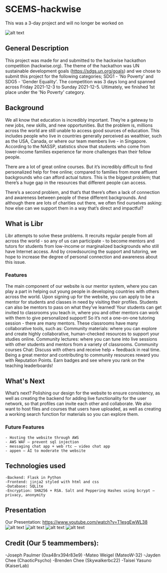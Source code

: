 # SCEMS-hackwise
This was a 3-day project and will no longer be worked on

![alt text](https://media.discordapp.net/attachments/783630345189982231/916669607526420520/Screenshot_2021-12-04_at_8.37.39_PM.png)

## General Description
This project was made for and submitted to the hackwise hackathon competition (hackwise.org). The theme of the hackathon was UN sustainable development goals (https://sdgs.un.org/goals) and we chose to submit this project for the following categories; SDG1 - 'No Poverty' and  SDG5 - 'Gender Equality'. The competition was 3 days long and spanned across Friday 2021-12-3 to Sunday 2021-12-5. Ultimately, we finished 1st place under the 'No Poverty' category. 


## Background
We all know that education is incredibly important. They’re a gateway to new jobs, new skills, and new opportunities. But the problem is, millions across the world are still unable to access good sources of education. This includes people who live in countries generally perceived as wealthier, such as the USA, Canada, or where our team members live - in Singapore. According to the NASSP, statistics show that students who come from lower-income families experience far more challenges than their fellow people.

There are a lot of great online courses. But it’s incredibly difficult to find personalized help for free online; compared to families from more affluent backgrounds who can afford actual tutors. This is the biggest problem; that there’s a huge gap in the resources that different people can access. 

There’s a second problem, and that’s that there’s often a lack of connection and awareness between people of these different backgrounds. And although there are lots of charities out there, we often find ourselves asking: how else can we support them in a way that’s direct and impactful?



## What is Libr
Libr attempts to solve these problems. It recruits regular people from all across the world - so any of us can participate - to become mentors and tutors for students from low-income or marginalized backgrounds who still have Internet access. And by crowdsourcing the support and tutoring, we hope to increase the degree of personal connection and awareness about this issue.

### Features
The main component of our website is our mentor system, where you can play a part in helping out young people in developing countries with others across the world. 
Upon signing up for the website, you can apply to be a mentor for students and classes in need by visiting their profiles. 
Students can also be mentors to pass on what they’ve learned!
Your students can get invited to classrooms you teach in, where you and other mentors can work with them to give personalized support! So it’s not a one-on-one tutoring session - there are many mentors. These classrooms have many collaborative tools, such as:
Community materials: where you can explore and create highly collaborative, human-checked resources to support your studies online.
Community lectures: where you can tune into live sessions with other students and mentors from a variety of classrooms.
Community courses
Chat: Discuss with others and receive help + feedback in real time.
Being a great mentor and contributing to community resources reward you with Reputation Points. Earn badges and see where you rank on the teaching leaderboards!


## What's Next
What’s next?
Polishing our design for the website to ensure consistency, as well as creating the backend for adding live functionality for the user network, so that profiles can invite each other and collaborate. We also want to host files and courses that users have uploaded, as well as creating a working search function for materials so you can explore them. 
### Future Features
    - Hosting the website through AWS
    - AWS WAF – prevent sql injection
    - messaging chat app + web rtc – video chat app
    - appen – AI to moderate the website

## Technologies used
    -Backend: Flask in Python
    -Frontend: jinja2 styled with html and css
    -Database: SQLite
    -Encryption: SHA256 + RSA. Salt and Peppering Hashes using bcrypt – privacy, anonymity


## Presentation
Our Presentation: https://www.youtube.com/watch?v=T1esgEwWL38
![alt text](https://media.discordapp.net/attachments/917233946859814923/917234190813106186/the_presentation.png)
![alt text](https://media.discordapp.net/attachments/917233946859814923/917234191161262100/the_presentation1.png)
![alt text](https://media.discordapp.net/attachments/917233946859814923/917234191744253982/the_presentation2.png)
![alt text](https://media.discordapp.net/attachments/917233946859814923/917234192004304996/the_presentation3.png)




## Credit (Our 5 teammembers):
-Joseph Paulmer  (0xa48rx394r83e9)
-Mateo Weigel    (MateoW-32)
-Jayden Chee     (ChaoticPsycho)
-Brenden Chee    (Skywalkerbc22)
-Taisei Yasuno   (KaiserLab)
